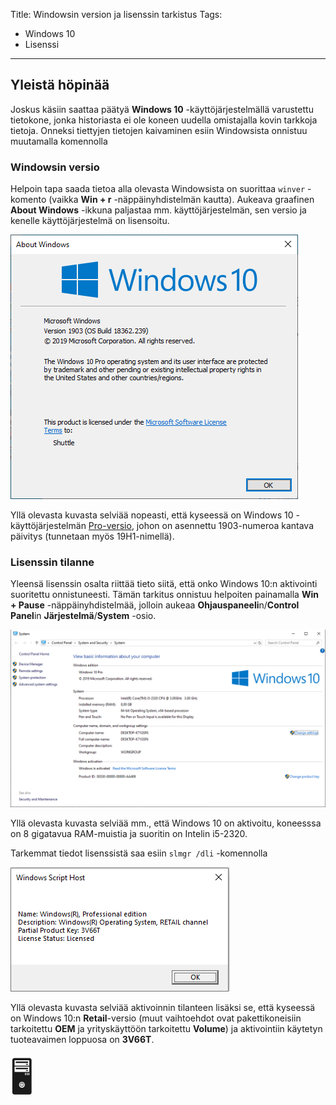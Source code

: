 Title: Windowsin version ja lisenssin tarkistus
Tags: 
  - Windows 10
  - Lisenssi
---
## Yleistä höpinää
Joskus käsiin saattaa päätyä **Windows 10** -käyttöjärjestelmällä varustettu tietokone, jonka historiasta ei ole koneen uudella omistajalla kovin tarkkoja tietoja. Onneksi tiettyjen tietojen kaivaminen esiin Windowsista onnistuu muutamalla komennolla

### Windowsin versio
Helpoin tapa saada tietoa alla olevasta Windowsista on suorittaa `winver` -komento (vaikka **Win + r** -näppäinyhdistelmän kautta). Aukeava graafinen **About Windows** -ikkuna paljastaa mm. käyttöjärjestelmän, sen versio ja kenelle käyttöjärjestelmä on lisensoitu.

![winver](../images/winver.png)

Yllä olevasta kuvasta selviää nopeasti, että kyseessä on Windows 10 -käyttöjärjestelmän [Pro-versio](https://www.microsoft.com/fi-fi/windows/compare-windows-10-home-vs-pro), johon on asennettu 1903-numeroa kantava päivitys (tunnetaan myös 19H1-nimellä).

### Lisenssin tilanne
Yleensä lisenssin osalta riittää tieto siitä, että onko Windows 10:n aktivointi suoritettu onnistuneesti. Tämän tarkitus onnistuu helpoiten painamalla **Win + Pause** -näppäinyhdistelmää, jolloin aukeaa **Ohjauspaneeli**n/**Control Panel**in **Järjestelmä**/**System** -osio.

![Windows 10 system](../images/win_10_system_license.png)

Yllä olevasta kuvasta selviää mm., että Windows 10 on aktivoitu, koneesssa on 8 gigatavua RAM-muistia ja suoritin on Intelin i5-2320.

Tarkemmat tiedot lisenssistä saa esiin `slmgr /dli` -komennolla

![Windows 10 SLMGR](../images/win_10_slmgr.png)

Yllä olevasta kuvasta selviää aktivoinnin tilanteen lisäksi se, että kyseessä on Windows 10:n **Retail**-versio (muut vaihtoehdot ovat pakettikoneisiin tarkoitettu **OEM** ja yrityskäyttöön tarkoitettu **Volume**) ja aktivointiin käytetyn tuoteavaimen loppuosa on **3V66T**.

<span style="font-size:4em;">🖥️</span>